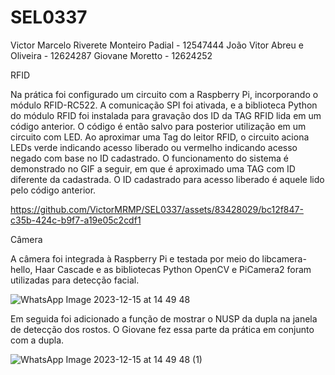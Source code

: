 # SEL0337
Victor Marcelo Riverete Monteiro Padial - 12547444
João Vitor Abreu e Oliveira - 12624287
Giovane Moretto - 12624252

RFID


Na prática foi configurado um circuito com a Raspberry Pi, incorporando o módulo RFID-RC522. A comunicação SPI foi ativada, e a biblioteca Python do módulo RFID foi instalada para gravação dos ID da TAG RFID lida em um código anterior. O código é então salvo para posterior utilização em um circuito com LED.
Ao aproximar uma Tag do leitor RFID, o circuito aciona LEDs verde indicando acesso liberado ou vermelho indicando acesso negado com base no ID cadastrado. O funcionamento do sistema é demonstrado no GIF a seguir, em que é aproximado uma TAG com ID diferente da cadastrada. O ID cadastrado para acesso liberado é aquele lido pelo código anterior.

https://github.com/VictorMRMP/SEL0337/assets/83428029/bc12f847-c35b-424c-b9f7-a19e05c2cdf1

Câmera


A câmera foi integrada à Raspberry Pi e testada por meio do libcamera-hello, Haar Cascade e as bibliotecas Python OpenCV e PiCamera2 foram utilizadas para detecção facial.

![WhatsApp Image 2023-12-15 at 14 49 48](https://github.com/VictorMRMP/SEL0337/assets/83428029/2b2d97d0-6e9b-4bd6-beaf-c21fc2338e5f)

Em seguida foi adicionado a função de mostrar o NUSP da dupla na janela de detecção dos rostos. O Giovane fez essa parte da prática em conjunto com a dupla.

![WhatsApp Image 2023-12-15 at 14 49 48 (1)](https://github.com/VictorMRMP/SEL0337/assets/83428029/5379b3aa-8bc4-4161-bed8-959dbb85da99)
